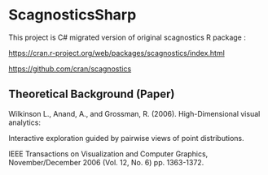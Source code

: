 # ScagnosticsSharp

This project is C# migrated version of original scagnostics R package :

https://cran.r-project.org/web/packages/scagnostics/index.html

https://github.com/cran/scagnostics

## Theoretical Background (Paper)

Wilkinson L., Anand, A., and Grossman, R. (2006). High-Dimensional visual analytics:

Interactive exploration guided by pairwise views of point distributions.

IEEE Transactions on Visualization and Computer Graphics, November/December 2006 (Vol. 12, No. 6) pp. 1363-1372.
